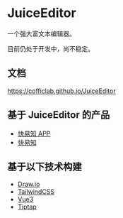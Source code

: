# JuiceEditor

一个强大富文本编辑器。 

目前仍处于开发中，尚不稳定。

## 文档

<https://cofficlab.github.io/JuiceEditor>

## 基于 JuiceEditor 的产品

- [快易知 APP](https://apps.apple.com/cn/app/%E5%BF%AB%E6%98%93%E7%9F%A5/id6457892799)
- [快易知](https://www.kuaiyizhi.cn)

## 基于以下技术构建

- [Draw.io](https://github.com/jgraph/drawio)
- [TailwindCSS](https://tailwindcss.com/)
- [Vue3](https://v3.vuejs.org/)
- [Tiptap](https://tiptap.dev/)
